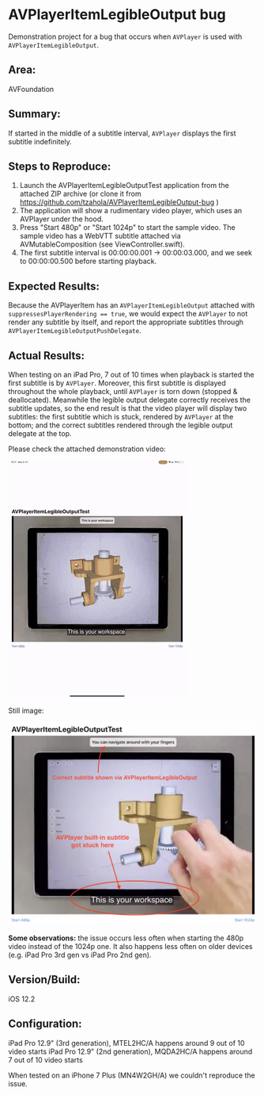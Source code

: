 # AVPlayerItemLegibleOutput bug

Demonstration project for a bug that occurs when `AVPlayer` is used with `AVPlayerItemLegibleOutput`.

## Area:
AVFoundation

## Summary:
If started in the middle of a subtitle interval, `AVPlayer` displays the first subtitle indefinitely. 

## Steps to Reproduce:
1. Launch the AVPlayerItemLegibleOutputTest application from the attached ZIP archive (or clone it from https://github.com/tzahola/AVPlayerItemLegibleOutput-bug )
2. The application will show a rudimentary video player, which uses an AVPlayer under the hood.
3. Press "Start 480p" or "Start 1024p" to start the sample video. The sample video has a WebVTT subtitle attached via AVMutableComposition (see ViewController.swift).
4. The first subtitle interval is 00:00:00.001 → 00:00:03.000, and we seek to 00:00:00.500 before starting playback.

## Expected Results:
Because the AVPlayerItem has an `AVPlayerItemLegibleOutput` attached with `suppressesPlayerRendering == true`, we would expect the `AVPlayer` to not render any subtitle by itself, and report the appropriate subtitles through `AVPlayerItemLegibleOutputPushDelegate`.

## Actual Results:
When testing on an iPad Pro, 7 out of 10 times when playback is started the first subtitle is by `AVPlayer`. Moreover, this first subtitle is displayed throughout the whole playback, until `AVPlayer` is torn down (stopped & deallocated). Meanwhile the legible output delegate correctly receives the subtitle updates, so the end result is that the video player will display two subtitles: the first subtitle which is stuck, rendered by `AVPlayer` at the bottom; and the correct subtitles rendered through the legible output delegate at the top. 

Please check the attached demonstration video:

![animation](https://github.com/tzahola/AVPlayerItemLegibleOutput-bug/blob/master/loop.gif)

Still image:

![screenshot](https://github.com/tzahola/AVPlayerItemLegibleOutput-bug/blob/master/screenshot.png)

**Some observations:** the issue occurs less often when starting the 480p video instead of the 1024p one. It also happens less often on older devices (e.g. iPad Pro 3rd gen vs iPad Pro 2nd gen).

## Version/Build:
iOS 12.2

## Configuration:
iPad Pro 12.9" (3rd generation), MTEL2HC/A happens around 9 out of 10 video starts
iPad Pro 12.9" (2nd generation), MQDA2HC/A happens around 7 out of 10 video starts

When tested on an iPhone 7 Plus (MN4W2GH/A) we couldn't reproduce the issue.
